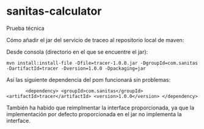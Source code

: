 # sanitas-calculator
Prueba técnica

Cómo añadir el jar del servicio de traceo al repositorio local de maven:

Desde consola (directorio en el que se encuentre el jar):

`mvn install:install-file -Dfile=tracer-1.0.0.jar -DgroupId=com.sanitas -DartifactId=tracer -Dversion=1.0.0 -Dpackaging=jar`

Así las siguiente dependencia del pom funcionará sin problemas:

`		
<dependency>
<groupId>com.sanitas</groupId>
<artifactId>tracer</artifactId>
<version>1.0.0</version>
</dependency>
`

También ha habido que reimplmentar la interface proporcionada, ya que la implementación por defecto  proporcionada en el jar no implementa la interface.
